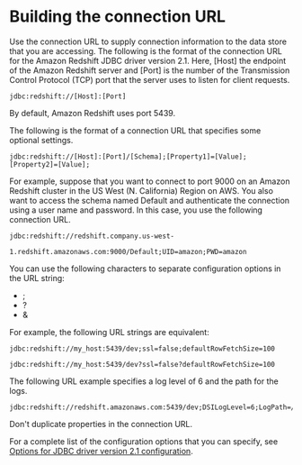 # Building the connection URL<a name="jdbc20-build-connection-url"></a>

Use the connection URL to supply connection information to the data store that you are accessing\. The following is the format of the connection URL for the Amazon Redshift JDBC driver version 2\.1\. Here, \[Host\] the endpoint of the Amazon Redshift server and \[Port\] is the number of the Transmission Control Protocol \(TCP\) port that the server uses to listen for client requests\.

```
jdbc:redshift://[Host]:[Port]
```

By default, Amazon Redshift uses port 5439\.

The following is the format of a connection URL that specifies some optional settings\.

```
jdbc:redshift://[Host]:[Port]/[Schema];[Property1]=[Value];
[Property2]=[Value];
```

For example, suppose that you want to connect to port 9000 on an Amazon Redshift cluster in the US West \(N\. California\) Region on AWS\. You also want to access the schema named Default and authenticate the connection using a user name and password\. In this case, you use the following connection URL\.

```
jdbc:redshift://redshift.company.us-west-
                1.redshift.amazonaws.com:9000/Default;UID=amazon;PWD=amazon
```

You can use the following characters to separate configuration options in the URL string:
+ ;
+ ?
+ &

For example, the following URL strings are equivalent:

```
jdbc:redshift://my_host:5439/dev;ssl=false;defaultRowFetchSize=100
```

```
jdbc:redshift://my_host:5439/dev?ssl=false?defaultRowFetchSize=100
```

The following URL example specifies a log level of 6 and the path for the logs\.

```
jdbc:redshift://redshift.amazonaws.com:5439/dev;DSILogLevel=6;LogPath=/home/user/logs
```

Don't duplicate properties in the connection URL\.

For a complete list of the configuration options that you can specify, see [Options for JDBC driver version 2\.1 configuration](jdbc20-configuration-options.md)\. 
